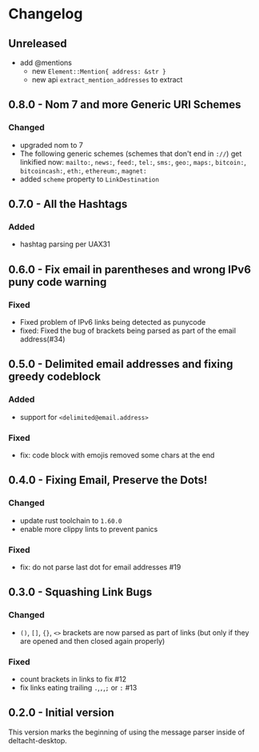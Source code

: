 # Changelog

## Unreleased

- add @mentions
  - new `Element::Mention{ address: &str }`
  - new api `extract_mention_addresses` to extract

## 0.8.0 - Nom 7 and more Generic URI Schemes

### Changed
- upgraded nom to 7
- The following generic schemes (schemes that don't end in `://`) get linkified now:
    `mailto:`, `news:`, `feed:`, `tel:`, `sms:`, `geo:`, `maps:`, `bitcoin:`, `bitcoincash:`, `eth:`, `ethereum:`, `magnet:`
- added `scheme` property to `LinkDestination` 

## 0.7.0 - All the Hashtags

### Added

 - hashtag parsing per UAX31

## 0.6.0 - Fix email in parentheses and wrong IPv6 puny code warning

### Fixed
 - Fixed problem of IPv6 links being detected as punycode
 - fixed: Fixed the bug of brackets being parsed as part of the email address(#34)

## 0.5.0 - Delimited email addresses and fixing greedy codeblock

### Added

- support for `<delimited@email.address>`

### Fixed

- fix: code block with emojis removed some chars at the end

## 0.4.0 - Fixing Email, Preserve the Dots!

### Changed

- update rust toolchain to `1.60.0`
- enable more clippy lints to prevent panics

### Fixed

- fix: do not parse last dot for email addresses #19

## 0.3.0 - Squashing Link Bugs

### Changed

- `()`, `[]`, `{}`, `<>` brackets are now parsed as part of links (but only if they are opened and then closed again properly)

### Fixed

- count brackets in links to fix #12
- fix links eating trailing `.`,`,`,`;` or `:` #13

## 0.2.0 - Initial version

This version marks the beginning of using the message parser inside of deltacht-desktop.
